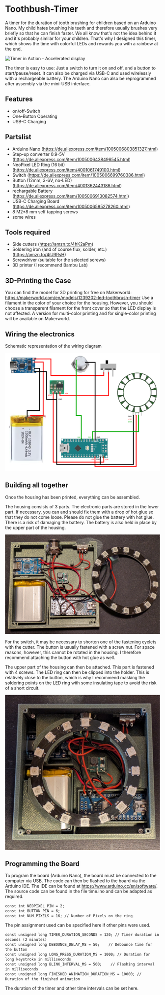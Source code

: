 # Toothbush-Timer

A timer for the duration of tooth brushing for children based on an Arduino Nano.
My child hates brushing his teeth and therefore usually brushes very briefly so that he can finish faster. We all know that's not the idea behind it and it's probably similar for your children.
That's why I designed this timer, which shows the time with colorful LEDs and rewards you with a rainbow at the end.


![Timer in Action - Accelerated display](/assets/timer.gif)

The timer is easy to use: Just a switch to turn it on and off, and a button to start/pause/reset.
It can also be charged via USB-C and used wirelessly with a rechargeable battery.
The Arduino Nano can also be reprogrammed after assembly via the mini-USB interface.

## Features
* on/off-Switch
* One-Button Operating
* USB-C Charging

## Partslist
* Arduino Nano (<https://de.aliexpress.com/item/1005006803851327.html>)
* Step-up converter 0.9-5V (<https://de.aliexpress.com/item/1005006438496545.html>)
* NeoPixel LED Ring (16 bit) (<https://de.aliexpress.com/item/4001061749100.html>)
* Switch (<https://de.aliexpress.com/item/1005006699760386.html>)
* Button (12mm, 3-6V, no-LED) (<https://de.aliexpress.com/item/4001362443186.html>)
* rechargable Battery (<https://de.aliexpress.com/item/1005006913082574.html>)
* USB-C Charging Board (<https://de.aliexpress.com/item/1005006585278260.html>)
* 8 M2*8 mm self tapping screws
* some wires

## Tools required
* Side cutters (<https://amzn.to/4hK2aPm>)
* Soldering iron (and of course flux, solder, etc.) (<https://amzn.to/4iURRsH>)
* Screwdriver (suitable for the selected screws)
* 3D printer (I recommend Bambu Lab)

## 3D-Printing the Case
You can find the model for 3D printing for free on Makerworld: <https://makerworld.com/en/models/1239202-led-toothbrush-timer>
Use a filament in the color of your choice for the housing.
However, you should choose a transparent filament for the front cover so that the LED display is not affected.
A version for multi-color printing and for single-color printing will be available on Makerworld.

## Wiring the electronics
Schematic representation of the wiring diagram

![Schematic representation of the wiring diagram](/assets/circuit.png)

## Building all together

Once the housing has been printed, everything can be assembled.

The housing consists of 3 parts. The electronic parts are stored in the lower part. If necessary, you can and should fix them with a drop of hot glue so that they do not come loose. Please do not glue the battery with hot glue. There is a risk of damaging the battery. The battery is also held in place by the upper part of the housing.

![View of the lower part of the housing](/assets/timer-opened.jpg)

For the switch, it may be necessary to shorten one of the fastening eyelets with the cutter.
The button is usually fastened with a screw nut. For space reasons, however, this cannot be rotated in the housing. I therefore recommend attaching the button with hot glue as well.

The upper part of the housing can then be attached. This part is fastened with 4 screws. The LED ring can then be clipped into the holder. This is relatively close to the button, which is why I recommend masking the soldering points on the LED ring with some insulating tape to avoid the risk of a short circuit.

![View of the middle part of the housing](/assets/timer-opened-2.jpg)

## Programming the Board

To program the board (Arduino Nano), the board must be connected to the computer via USB. The code can then be flashed to the board via the Arduino IDE.
The IDE can be found at <https://www.arduino.cc/en/software/>.
The source code can be found in the file time.ino and can be adapted as required.

    const int NEOPIXEL_PIN = 2;
    const int BUTTON_PIN = 6;
    const int NUM_PIXELS = 16; // Number of Pixels on the ring
The pin assignment used can be specified here if other pins were used.

    const unsigned long TIMER_DURATION_SECONDS = 120; // Timer duration in seconds (2 minutes)
    const unsigned long DEBOUNCE_DELAY_MS = 50;    // Debounce time for the button
    const unsigned long LONG_PRESS_DURATION_MS = 1000; // Duration for long keystroke in milliseconds
    const unsigned long BLINK_INTERVAL_MS = 500;    // Flashing interval in milliseconds
    const unsigned long FINISHED_ANIMATION_DURATION_MS = 10000; // Duration of the finished animation
The duration of the timer and other time intervals can be set here.
